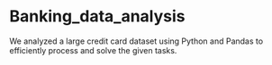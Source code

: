 # Banking_data_analysis
We analyzed a large credit card dataset using Python and Pandas to efficiently process and solve the given tasks.
